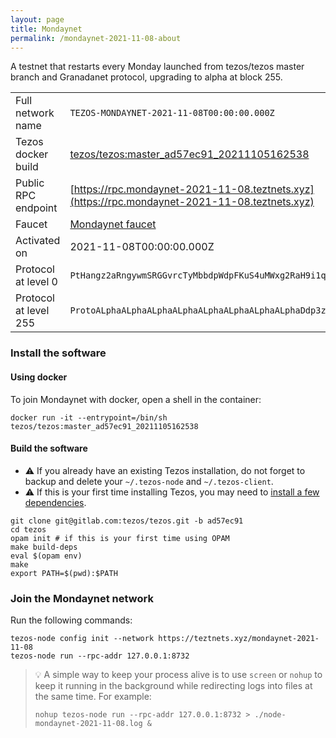 ```yaml
---
layout: page
title: Mondaynet
permalink: /mondaynet-2021-11-08-about
---
```


A testnet that restarts every Monday launched from tezos/tezos master branch and Granadanet protocol, upgrading to alpha at block 255.

| | |
|-------|---------------------|
| Full network name | `TEZOS-MONDAYNET-2021-11-08T00:00:00.000Z` |
| Tezos docker build | [tezos/tezos:master_ad57ec91_20211105162538](https://hub.docker.com/r/tezos/tezos/tags?page=1&ordering=last_updated&name=master_ad57ec91_20211105162538) |
| Public RPC endpoint | [https://rpc.mondaynet-2021-11-08.teztnets.xyz](https://rpc.mondaynet-2021-11-08.teztnets.xyz) |
| Faucet | [Mondaynet faucet](https://teztnets.xyz/mondaynet-2021-11-08-faucet) |
| Activated on | 2021-11-08T00:00:00.000Z |
| Protocol at level 0 |  `PtHangz2aRngywmSRGGvrcTyMbbdpWdpFKuS4uMWxg2RaH9i1qx` |
| Protocol at level 255 |  `ProtoALphaALphaALphaALphaALphaALphaALphaALphaDdp3zK` |




### Install the software

#### Using docker

To join Mondaynet with docker, open a shell in the container:

```
docker run -it --entrypoint=/bin/sh tezos/tezos:master_ad57ec91_20211105162538
```

#### Build the software


- ⚠️  If you already have an existing Tezos installation, do not forget to backup and delete your `~/.tezos-node` and `~/.tezos-client`.
- ⚠️  If this is your first time installing Tezos, you may need to [install a few dependencies](https://tezos.gitlab.io/introduction/howtoget.html#setting-up-the-development-environment-from-scratch).

```
git clone git@gitlab.com:tezos/tezos.git -b ad57ec91
cd tezos
opam init # if this is your first time using OPAM
make build-deps
eval $(opam env)
make
export PATH=$(pwd):$PATH
```

### Join the Mondaynet network

Run the following commands:

```
tezos-node config init --network https://teztnets.xyz/mondaynet-2021-11-08
tezos-node run --rpc-addr 127.0.0.1:8732
```

> 💡 A simple way to keep your process alive is to use `screen` or `nohup` to keep it running in the background while redirecting logs into files at the same time. For example:
>
> ```bash=13
> nohup tezos-node run --rpc-addr 127.0.0.1:8732 > ./node-mondaynet-2021-11-08.log &
> ```


